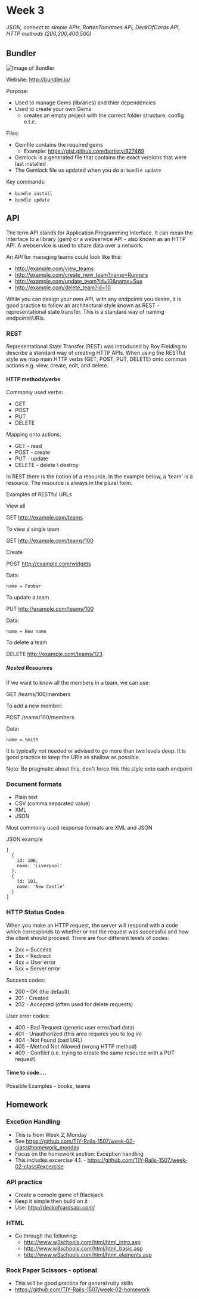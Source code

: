 # Week 3
###### JSON, connect to simple APIs, RottenTomatoes API, DeckOfCards API, HTTP methods (200,300,400,500)

## Bundler

![Image of Bundler](http://bundler.io/images/bundler-small.png)

Website: http://bundler.io/

Purpose:
* Used to manage Gems (libraries) and thier dependencies
* Used to create your own Gems
  * creates an empty project with the correct folder structure, config e.t.c. 

Files:
* Gemfile contains the required gems
  * Example: https://gist.github.com/boriscy/827469 
* Gemlock is a generated file that contains the exact versions that were last installed
* The Gemlock file us updated when you do a: ```bundle update```

Key commands:
* ```bundle install```
* ```bundle update```

## API

The term API stands for Application Programming Interface. It can mean the interface to a library (gem) or a webservice API - also known as an HTTP API. A webservice is used to share data over a network. 

An API for managing teams could look like this:
* http://example.com/view_teams
* http://example.com/create_new_team?name=Runners
* http://example.com/update_team?id=10&name=Sue
* http://example.com/delete_team?id=10

While you can design your own API, with any endpoints you desire, it is good practice to follow an architectural style known as REST - representational state transfer. This is a standard way of naming endpoints\URIs.

### REST

Representational State Transfer (REST) was introduced by Roy Fielding to describe a standard way of creating HTTP APIs. When using the RESTful style we map main HTTP verbs (GET, POST, PUT, DELETE) onto common actions e.g. view, create, edit, and delete.

#### HTTP methods\verbs

Commonly used verbs:
* GET
* POST
* PUT
* DELETE

Mapping onto actions:
* GET - read
* POST - create
* PUT - update
* DELETE - delete \ destroy

In REST there is the notion of a resource. In the example below, a 'team' is a resource. The resource is always in the plural form.

Examples of RESTful URLs

View all

GET http://example.com/teams

To view a single team

GET http://example.com/teams/100

Create

POST http://example.com/widgets

Data:

    name = Foobar


To update a team

PUT http://example.com/teams/100

Data:

    name = New name

To delete a team 

DELETE http://example.com/teams/123

##### Nested Resources

If we want to know all the members in a team, we can use:

GET /teams/100/members

To add a new member:

POST /teams/100/members

Data:

    name = Smith 

It is typically not needed or advised to go more than two levels deep. It is good practice to keep the URIs as shallow as possible.

Note: Be pragmatic about this, don't force this this style onto each endpoint

### Document formats

* Plain text
* CSV (comma separated value)
* XML
* JSON

Most commonly used response formats are XML and JSON

JSON example
```
[
  {
    id: 100,
    name: 'Liverpool'
  },
  {
    id: 101,
    name: 'New Castle'
  }
]
```


### HTTP Status Codes

When you make an HTTP request, the server will respond with a code which corresponds to whether or not the request was successful and how the client should proceed. There are four different levels of codes:

* 2xx = Success
* 3xx = Redirect
* 4xx = User error
* 5xx = Server error

Success codes:

* 200 - OK (the default)
* 201 - Created
* 202 - Accepted (often used for delete requests)

User error codes:

* 400 - Bad Request (generic user error/bad data)
* 401 - Unauthorized (this area requires you to log in)
* 404 - Not Found (bad URL)
* 405 - Method Not Allowed (wrong HTTP method)
* 409 - Conflict (i.e. trying to create the same resource with a PUT request)


#### Time to code....
Possible Examples - books, teams

## Homework

### Excetion Handling
* This is from Week 2, Monday
* See https://github.com/TIY-Rails-1507/week-02-class#homework_monday
* Focus on the homework section: Exception handling
* This includes excercise 4.1. - https://github.com/TIY-Rails-1507/week-02-class#excercise

### API practice
* Create a console game of Blackjack
* Keep it simple then build on it
* Use: http://deckofcardsapi.com/

### HTML
* Go through the following:
  * http://www.w3schools.com/html/html_intro.asp
  * http://www.w3schools.com/html/html_basic.asp
  * http://www.w3schools.com/html/html_elements.asp

### Rock Paper Scissors - optional
* This will be good practice for general ruby skills
* https://github.com/TIY-Rails-1507/week-02-homework

